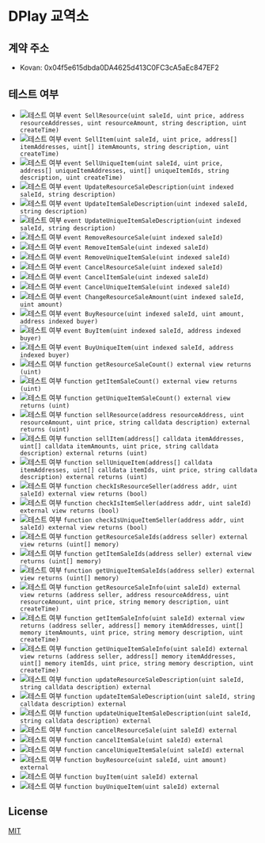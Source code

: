 # DPlay 교역소

## 계약 주소
- Kovan: 0x04f5e615dbda0DA4625d413C0FC3cA5aEc847EF2

## 테스트 여부
- ![테스트 여부](https://img.shields.io/badge/테스트%20여부-yes-brightgreen.svg) `event SellResource(uint saleId, uint price, address resourceAddresses, uint resourceAmount, string description, uint createTime)`
- ![테스트 여부](https://img.shields.io/badge/테스트%20여부-yes-brightgreen.svg) `event SellItem(uint saleId, uint price, address[] itemAddresses, uint[] itemAmounts, string description, uint createTime)`
- ![테스트 여부](https://img.shields.io/badge/테스트%20여부-yes-brightgreen.svg) `event SellUniqueItem(uint saleId, uint price, address[] uniqueItemAddresses, uint[] uniqueItemIds, string description, uint createTime)`
- ![테스트 여부](https://img.shields.io/badge/테스트%20여부-yes-brightgreen.svg) `event UpdateResourceSaleDescription(uint indexed saleId, string description)`
- ![테스트 여부](https://img.shields.io/badge/테스트%20여부-yes-brightgreen.svg) `event UpdateItemSaleDescription(uint indexed saleId, string description)`
- ![테스트 여부](https://img.shields.io/badge/테스트%20여부-yes-brightgreen.svg) `event UpdateUniqueItemSaleDescription(uint indexed saleId, string description)`
- ![테스트 여부](https://img.shields.io/badge/테스트%20여부-no-red.svg) `event RemoveResourceSale(uint indexed saleId)`
- ![테스트 여부](https://img.shields.io/badge/테스트%20여부-no-red.svg) `event RemoveItemSale(uint indexed saleId)`
- ![테스트 여부](https://img.shields.io/badge/테스트%20여부-no-red.svg) `event RemoveUniqueItemSale(uint indexed saleId)`
- ![테스트 여부](https://img.shields.io/badge/테스트%20여부-yes-brightgreen.svg) `event CancelResourceSale(uint indexed saleId)`
- ![테스트 여부](https://img.shields.io/badge/테스트%20여부-yes-brightgreen.svg) `event CancelItemSale(uint indexed saleId)`
- ![테스트 여부](https://img.shields.io/badge/테스트%20여부-yes-brightgreen.svg) `event CancelUniqueItemSale(uint indexed saleId)`
- ![테스트 여부](https://img.shields.io/badge/테스트%20여부-yes-brightgreen.svg) `event ChangeResourceSaleAmount(uint indexed saleId, uint amount)`
- ![테스트 여부](https://img.shields.io/badge/테스트%20여부-yes-brightgreen.svg) `event BuyResource(uint indexed saleId, uint amount, address indexed buyer)`
- ![테스트 여부](https://img.shields.io/badge/테스트%20여부-yes-brightgreen.svg) `event BuyItem(uint indexed saleId, address indexed buyer)`
- ![테스트 여부](https://img.shields.io/badge/테스트%20여부-yes-brightgreen.svg) `event BuyUniqueItem(uint indexed saleId, address indexed buyer)`
- ![테스트 여부](https://img.shields.io/badge/테스트%20여부-yes-brightgreen.svg) `function getResourceSaleCount() external view returns (uint)`
- ![테스트 여부](https://img.shields.io/badge/테스트%20여부-yes-brightgreen.svg) `function getItemSaleCount() external view returns (uint)`
- ![테스트 여부](https://img.shields.io/badge/테스트%20여부-yes-brightgreen.svg) `function getUniqueItemSaleCount() external view returns (uint)`
- ![테스트 여부](https://img.shields.io/badge/테스트%20여부-yes-brightgreen.svg) `function sellResource(address resourceAddress, uint resourceAmount, uint price, string calldata description) external returns (uint)`
- ![테스트 여부](https://img.shields.io/badge/테스트%20여부-yes-brightgreen.svg) `function sellItem(address[] calldata itemAddresses, uint[] calldata itemAmounts, uint price, string calldata description) external returns (uint)`
- ![테스트 여부](https://img.shields.io/badge/테스트%20여부-yes-brightgreen.svg) `function sellUniqueItem(address[] calldata itemAddresses, uint[] calldata itemIds, uint price, string calldata description) external returns (uint)`
- ![테스트 여부](https://img.shields.io/badge/테스트%20여부-yes-brightgreen.svg) `function checkIsResourceSeller(address addr, uint saleId) external view returns (bool)`
- ![테스트 여부](https://img.shields.io/badge/테스트%20여부-yes-brightgreen.svg) `function checkIsItemSeller(address addr, uint saleId) external view returns (bool)`
- ![테스트 여부](https://img.shields.io/badge/테스트%20여부-yes-brightgreen.svg) `function checkIsUniqueItemSeller(address addr, uint saleId) external view returns (bool)`
- ![테스트 여부](https://img.shields.io/badge/테스트%20여부-yes-brightgreen.svg) `function getResourceSaleIds(address seller) external view returns (uint[] memory)`
- ![테스트 여부](https://img.shields.io/badge/테스트%20여부-yes-brightgreen.svg) `function getItemSaleIds(address seller) external view returns (uint[] memory)`
- ![테스트 여부](https://img.shields.io/badge/테스트%20여부-yes-brightgreen.svg) `function getUniqueItemSaleIds(address seller) external view returns (uint[] memory)`
- ![테스트 여부](https://img.shields.io/badge/테스트%20여부-yes-brightgreen.svg) `function getResourceSaleInfo(uint saleId) external view returns (address seller, address resourceAddress, uint resourceAmount, uint price, string memory description, uint createTime)`
- ![테스트 여부](https://img.shields.io/badge/테스트%20여부-yes-brightgreen.svg) `function getItemSaleInfo(uint saleId) external view returns (address seller, address[] memory itemAddresses, uint[] memory itemAmounts, uint price, string memory description, uint createTime)`
- ![테스트 여부](https://img.shields.io/badge/테스트%20여부-yes-brightgreen.svg) `function getUniqueItemSaleInfo(uint saleId) external view returns (address seller, address[] memory itemAddresses, uint[] memory itemIds, uint price, string memory description, uint createTime)`
- ![테스트 여부](https://img.shields.io/badge/테스트%20여부-yes-brightgreen.svg) `function updateResourceSaleDescription(uint saleId, string calldata description) external`
- ![테스트 여부](https://img.shields.io/badge/테스트%20여부-yes-brightgreen.svg) `function updateItemSaleDescription(uint saleId, string calldata description) external`
- ![테스트 여부](https://img.shields.io/badge/테스트%20여부-yes-brightgreen.svg) `function updateUniqueItemSaleDescription(uint saleId, string calldata description) external`
- ![테스트 여부](https://img.shields.io/badge/테스트%20여부-yes-brightgreen.svg) `function cancelResourceSale(uint saleId) external`
- ![테스트 여부](https://img.shields.io/badge/테스트%20여부-yes-brightgreen.svg) `function cancelItemSale(uint saleId) external`
- ![테스트 여부](https://img.shields.io/badge/테스트%20여부-yes-brightgreen.svg) `function cancelUniqueItemSale(uint saleId) external`
- ![테스트 여부](https://img.shields.io/badge/테스트%20여부-yes-brightgreen.svg) `function buyResource(uint saleId, uint amount) external`
- ![테스트 여부](https://img.shields.io/badge/테스트%20여부-yes-brightgreen.svg) `function buyItem(uint saleId) external`
- ![테스트 여부](https://img.shields.io/badge/테스트%20여부-yes-brightgreen.svg) `function buyUniqueItem(uint saleId) external`

## License
[MIT](LICENSE)